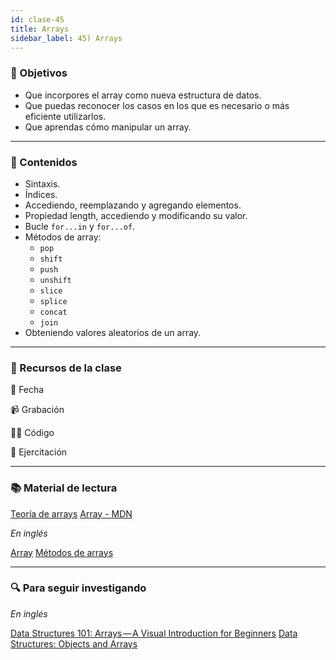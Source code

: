 ```yaml
---
id: clase-45
title: Arrays
sidebar_label: 45) Arrays
---
```


### 🏁 Objetivos

- Que incorpores el array como nueva estructura de datos.
- Que puedas reconocer los casos en los que es necesario o más eficiente utilizarlos.
- Que aprendas cómo manipular un array.

---

### 📝 Contenidos

- Sintaxis.
- Índices.
- Accediendo, reemplazando y agregando elementos.
- Propiedad length, accediendo y modificando su valor.
- Bucle `for...in` y `for...of`.
- Métodos de array:
  - `pop`
  - `shift`
  - `push`
  - `unshift`
  - `slice`
  - `splice`
  - `concat`
  - `join`
- Obteniendo valores aleatorios de un array.

---

### 🚀 Recursos de la clase

📆 Fecha

📹 Grabación

👩‍💻 Código

💪 Ejercitación

---

### 📚 Material de lectura

[Teoría de arrays](https://frontend.adaitw.org/docs/js/js05)
[Array - MDN](https://developer.mozilla.org/es/docs/Web/JavaScript/Referencia/Objetos_globales/Array)

_En inglés_

[Array](https://javascript.info/array)
[Métodos de arrays](https://javascript.info/array-methods)

---

### 🔍 Para seguir investigando

_En inglés_

[Data Structures 101: Arrays — A Visual Introduction for Beginners](https://www.freecodecamp.org/news/data-structures-101-arrays-a-visual-introduction-for-beginners-7f013bcc355a/)
[Data Structures: Objects and Arrays](https://eloquentjavascript.net/04_data.html)
